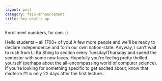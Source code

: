 ```yaml
---
layout: post
category: fa16-announcement
title: hey what's up
---
```


Enrollment numbers, for one. :)

Hello students – all 1700+ of you! A few more people and we'll be ready to declare independence and form our own nation-state. Anyway, I can't wait to rush from Li Ka Shing to section every Tuesday/Thursday and spend the semester with some new faces. Hopefully you're feeling pretty thrilled yourself (perhaps about the all-encompassing world of computer science). If you're looking for something specific to get excited about, know that midterm #1 is only 22 days after the first lecture...
